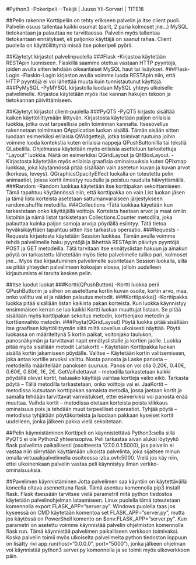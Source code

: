 #Python3 -Pokeripeli
--Tekijä | Juuso Yli-Sorvari | TITE16

##Pelin rakenne
Korttipeliin on tehty erikseen palvelin ja itse client puoli. Palvelin osuus tallentaa kaikki osumat (parit, 2 paria kolmoset jne…) MySQL tietokantaan ja palauttaa ne tarvittaessa. Palvelin myös tallentaa tietokantaan ennätykset, eli paljonko käyttäjä on saanut rahaa. Client puolella on käyttöliittymä missä itse pokeripeli pyörii.

##Käytetyt kirjastot palvelinpuolella
###Flask
-Kirjastoa käytetään RESTApin luomiseen. Flaskillä saamme otettua vastaan HTTP pyyntöjä, joiden avulla sitten tehdään oikeanlaiset MySQL haut tai lisäykset.
###Flask-Login
-Flaskin-Login kirjaston avulla voimme luoda RESTApin niin, että HTTP pyyntöjä ei voi lähettää muuta kuin tunnistautunut käyttäjä.
###PyMySQL
-PyMYSQL kirjastolla luodaan MySQL yhteys ulkoiselle palvelimelle. Kirjastoa käytetään myös itse kannan hakujen tekoon ja tietokannan päivittämiseen.

##Käytetyt kirjastot client-puolella
###PyQT5
-PyQT5 kirjasto sisältää kaiken käyttöliittymään liittyvän. Kirjastosta käytetään paljon erilaisia luokkia, jotka ovat tarpeellisia pelin toiminnan kannalta. Itsesovellus rakennetaan toimimaan QApplication luokan sisällä. Tämän sisään sitten luodaan esimerkiksi erilaisia QWidgettejä, jotka toimivat ruutuina joihin voimme luoda kontekstia kuten erilaisia nappeja QPushButtonillla tai tekstiä QLabelilla. Ohjelmassa käytetään myös erilaisia asetteluun tarkoitettuja ”Layout” luokkia. Näitä on esimerkiksi QGridLayout ja QHBoxLayout.
-Kirjastosta käytetään myös erilaisia graafisia ominaisuuksia kuten QPixmap luokkaa, joka käytännössä pitää sisällään vain asetetun kuvan ja kuvan arvot (korkeus, leveys). QGraphicsOpacityEffect luokalla on toteutettu pelin animaatiot, joissa kortit ilmestyy ruudulle ja poistuu ruudulta häivyttämällä.
###Random
-Random luokkaa käytetään itse korttipakan sekoittamiseen. Tämä tapahtuu käytännössä niin, että korttipakka on vain List luokan jäsen ja tämä lista korteista asetetaan sattumanvaraiseen järjestykseen random.shuffle metodilla.
###Collections
-Tätä luokkaa käyetään kun tarkastetaan onko käyttäjällä voittoja. Korteista haetaan arvot ja maat omiin listoihin ja nämä listat tarkistetaan Collections.Counter metodilla, joka palauttaa kuinka paljon samoja arvoja pöydällä esiintyy. Tätä tietoa hyväksikäyttäen tapahtuu sitten itse tarkastus operaatio.
###Requests
-Requests kirjastosta käytetään Session luokkaa. Tämän avulla voimme tehdä palvelimelle haku pyyntöjä ja lähettää RESTApiin päivitys pyyntöjä POST ja GET metodeilla. Tätä tarvitaan itse ennätyslistan hakuun ja ainakun pöytä on tarkastettu lähetetään myös tieto palvelimelle tuliko pari, kolmoset jne… Myös itse kirjautuminen palvelimelle suoritetaan Session luokalla, sillä se pitää yhteyden palvelimeen kokoajan elossa, jolloin uudelleen kirjautumista ei tarvita kesken pelin. 

##Itse luodut luokat
###Kortti(QPushButton)
-Kortti luokka perii QPushButtonin ja siihen on asetettuna kortin kuvan osoite, kortin arvo, maa, onko valittu vai ei ja näiden palautus metodit.
###Korttipakka()
-Korttipakka luokka pitää sisällään listan kaikista pakan korteista. Kun luokka käynnistyy ensimmäisen kerran se luo kaikki Kortti luokan muuttujat listaan. Se pitää sisällään myös korttipakan sekoitus metodin, korttienjako metodin ja korttienvaihto metodin.
###Poyta(QGridLayout)
Pöytä luokka pitää sisällään itse graafisen käyttöliittymän siitä miltä sovellus ulkoisesti näyttää. Pöytä luokassa on määriteltynä 5 kortin paikat, voitonjako taulukon, panosnäkymän ja tarvittavat napit ennätyslistalle ja kortien jaolle. Luokka pitää myös sisällään metodit Laitakortti – Käytetään Korttipakka luokan sisällä kortin jakamiseen pöydälle. Valitse – Käytetään kortin valitsemiseen, joka antaa kortille arvoksi valittu. Nosta panosta ja Laske panosta – metodeilla määritellään panoksen suuruus. Panos on voi olla 0.20€, 0.40€, 0.60€, 0.80€, 1€, 2€. GetVaihdettavat – metodilla tarkastetaan kaikki pöydällä olevat kortit, haluaako käyttäjä vaihtaa kortteja vaiko eikö. Tarkasta pöytä – Tällä metodilla tarkastetaan, onko voittoja vai ei. JaaKortit – metodissa kutsutaan korttipakan samaista metodia, jossa jaetaan kortit ja samalla tehdään tarvittavat varmistukset, ettei esimerkiksi voi panosta enää muuttaa. Vaihda kortit – metodissa otetaan korteista poista klikkaus ominaisuus pois ja tehdään muut tarpeelliset operaatiot. Tyhjää pöytä – metodissa tyhjätään pöytäkorteista ja luodaan pakkaan kyseiset kortit uudelleen, jonka jälkeen pakka vielä sekoitetaan.

##Pelin käynnistäminen
Korttipeli on käynnistettävä Python3:sella sillä PyQT5 ei ole Python2 yhteensopiva. Peli tarkastaa aivan aluksi löytyykö flask palvelinta paikallisesti (osoitteesta 127.0.0.1:5000), jos palvelin ei vastaa niin siirrytään käyttämään ulkoista palvelinta, joka sijaitsee minun omalla virtuaalipalvelimella osoiteessa izba.ovh:5000. Vielä jos käy niin, ettei ulkoinenkaan palvelin vastaa peli käynnistyy ilman verkko-ominaisuuksia.

##Pavelimen käynnistäminen
Jotta palvelimen saa käyntiin on käytettävällä koneella oltava asennettuna flask. Tämä asentuu komennolla pip3 install flask. Flask itsessään tarvitsee vielä parametrit mitä python tiedostoa käytetään palvelinohjelman lataamiseen. Linux puolella tämä toteutetaan komennolla export FLASK_APP=”server.py”. Windows puolella taas jos kyseessä on CMD käytetään komentoa set FLASK_APP=”server.py”, mutta jos käytössä on PowerShell komento on $env:FLASK_APP=”server.py”. Kun parametri on asetettu voimme käynnistää palvelin ohjelmiston komennolla flask run. Tämä käynnistää palvelimen paikalliseen verkkoon toimivaksi. Koska palvelin toimii myös ulkoiselta palvelimelta python tiedoston loppuun on lisätty rivi app.run(host=”0.0.0.0”, port=”5000”), jonka jälkeen ohjelman voi käynnistää python3 server.py komennolla ja se toimii myös ulkoverkkoon päin.
